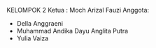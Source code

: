KELOMPOK 2
Ketua : Moch Arizal Fauzi
Anggota:
- Della Anggraeni
- Muhammad Andika Dayu Anglita Putra
- Yulia Vaiza
